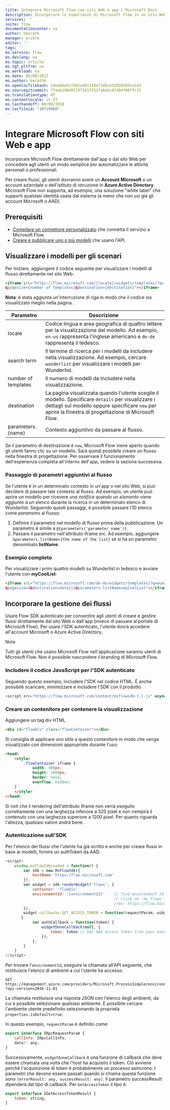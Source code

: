 ```yaml
---
title: Integrare Microsoft Flow con siti Web e app | Microsoft Docs
description: Incorporare le esperienze di Microsoft Flow in un sito Web o un'app.
services: ''
suite: flow
documentationcenter: na
author: bbarath
manager: erikre
editor: ''
tags: ''
ms.service: flow
ms.devlang: na
ms.topic: article
ms.tgt_pltfrm: na
ms.workload: na
ms.date: 05/09/2017
ms.author: barathb
ms.openlocfilehash: 1dee6ba5cfd41edb1218e7246ce329265b9ce1d2
ms.sourcegitcommit: 77aae180d972373d1f251fa6a5c8f484f08ffc15
ms.translationtype: HT
ms.contentlocale: it-IT
ms.lasthandoff: 08/08/2018
ms.locfileid: "39719960"
---
```

# <a name="integrate-microsoft-flow-with-websites-and-apps"></a>Integrare Microsoft Flow con siti Web e app
Incorporare Microsoft Flow direttamente dall'app o dal sito Web per concedere agli utenti un modo semplice per automatizzare le attività personali o professionali.

Per creare flussi, gli utenti dovranno avere un **Account Microsoft** o un account aziendale o dell'istituto di istruzione in **Azure Active Directory**. Microsoft Flow non supporta, ad esempio, una soluzione "white label" che supporti qualsiasi identità usata dal sistema (a meno che non usi già gli account Microsoft o AAD).

## <a name="prerequisites"></a>Prerequisiti
* [Compilare un connettore personalizzato](register-custom-api.md) che connetta il servizio a Microsoft Flow.
* [Creare e pubblicare uno o più modelli](../publish-a-template.md) che usano l'API.

## <a name="show-templates-for-your-scenarios"></a>Visualizzare i modelli per gli scenari
Per iniziare, aggiungere il codice seguente per visualizzare i modelli di flusso direttamente nel sito Web:

```html
<iframe src="https://flow.microsoft.com/{locale}/widgets/templates/?q={search term}
&pagesize={number of templates}&destination={destination}"></iframe>
```

**Nota**: è stata aggiunta un'interruzione di riga in modo che il codice sia visualizzato meglio nella pagina.

| Parametro | Descrizione |
| --- | --- |
| locale |Codice lingua e area geografica di quattro lettere per la visualizzazione del modello. Ad esempio, `en-us` rappresenta l'inglese americano e `de-de` rappresenta il tedesco. |
| search term |Il termine di ricerca per i modelli da includere nella visualizzazione. Ad esempio, cercare `wunderlist` per visualizzare i modelli per Wunderlist. |
| number of templates |Il numero di modelli da includere nella visualizzazione. |
| destination |La pagina visualizzata quando l'utente sceglie il modello. Specificare `details` per visualizzare i dettagli sul modello oppure specificare `new` per aprire la finestra di progettazione di Microsoft Flow. |
| parameters.{name} |Contesto aggiuntivo da passare al flusso. |

Se il parametro di destinazione è `new`, Microsoft Flow viene aperto quando gli utenti fanno clic su un modello. Sarà quindi possibile creare un flusso nella finestra di progettazione. Per osservare il funzionamento dell'esperienza completa all'interno dell'app, vedere la sezione successiva.

### <a name="passing-additional-parameters-to-the-flow"></a>Passaggio di parametri aggiuntivi al flusso
Se l'utente è in un determinato contesto in un'app o nel sito Web, si può decidere di passare tale contesto al flusso. Ad esempio, un utente può aprire un modello per ricevere *una notifica quando un elemento viene aggiunto a un elenco* durante la ricerca in un determinato elenco di Wunderlist. Seguendo questi passaggi, è possibile passare l'ID elenco come *parametro* al flusso:

1. Definire il parametro nel modello di flusso prima della pubblicazione. Un parametro è simile a `@{parameters('parameter_name')}`.
2. Passare il parametro nell'attributo iframe src. Ad esempio, aggiungere `&parameters.listName={the name of the list}` se si ha un parametro denominato **listName**.

### <a name="full-sample"></a>Esempio completo
Per visualizzare i primi quattro modelli su Wunderlist in tedesco e avviare l'utente con **myCoolList**:

```html
<iframe src="https://flow.microsoft.com/de-de/widgets/templates/?q=wunderlist
&pagesize=4&destination=details&parameters.listName=myCoolList"></iframe>
```

## <a name="embed-the-management-of-flows"></a>Incorporare la gestione dei flussi
Usare Flow SDK autenticato per consentire agli utenti di creare e gestire flussi direttamente dal sito Web o dall'app (invece di passare al portale di Microsoft Flow). Per usare l'SDK autenticato, l'utente dovrà accedere all'account Microsoft o Azure Active Directory.

> [!NOTE]
> Tutti gli utenti che usano Microsoft Flow nell'applicazione saranno utenti di Microsoft Flow. Non è possibile nascondere il branding di Microsoft Flow.
> 
> 

### <a name="include-the-javascript-for-the-authenticated-sdk"></a>Includere il codice JavaScript per l'SDK autenticato
Seguendo questo esempio, includere l'SDK nel codice HTML. È anche possibile scaricare, minimizzare e includere l'SDK con il prodotto.

```javascript
<script src="https://flow.microsoft.com/content/msflowsdk-1.1.js" async defer></script>
```

### <a name="create-a-container-to-contain-the-view"></a>Creare un contenitore per contenere la visualizzazione
Aggiungere un tag div HTML

```html
<div id="flowDiv" class="flowContainer"></div>
```

Si consiglia di applicare uno stile a questo contenitore in modo che venga visualizzato con dimensioni appropriate durante l'uso:

```html
<head>
    <style>
        .flowContainer iframe {
            width: 400px;
            height: 1000px;
            border: none;
            overflow: hidden;
    }
    </style>
</head>
```

Si noti che il rendering dell'attributo iframe non verrà eseguito correttamente con una larghezza inferiore a 320 pixel e non riempirà il contenuto con una larghezza superiore a 1200 pixel. Per quanto riguarda l'altezza, qualsiasi valore andrà bene.

### <a name="authentication-against-the-sdk"></a>Autenticazione sull'SDK
Per l'elenco dei flussi che l'utente ha già scritto e anche per creare flussi in base ai modelli, fornire un authToken da AAD.

```javascript
<script>
    window.msFlowSdkLoaded = function() {
        var sdk = new MsFlowSdk({
            hostName:'https:/flow.microsoft.com'
        });
        var widget = sdk.renderWidget('flows', {
            container: 'flowDiv'
            environmentId: '[environmentId]'    // find environment id from browser URL when you 
                                                // click on 'my flows'
                                                //ex: https://flow.microsoft.com/manage/environments/[environmentId]/flows
        });
        widget.callbacks.GET_ACCESS_TOKEN = function(requestParam, widgetDoneCallback)
       {
            var authCallback = function(token) {
                widgetDoneCallback(null, {
                    token: token // Get AAD access token from your backend system
                });
            };
        }
    }
</script>
```

Per trovare l'`environmentId`, eseguire la chiamata all'API seguente, che restituisce l'elenco di ambienti a cui l'utente ha accesso:

```http
GET https://management.azure.com/providers/Microsoft.ProcessSimple/environments
?api-version=2016-11-01 
```

La chiamata restituisce una risposta JSON con l'elenco degli ambienti, da cui è possibile selezionare qualsiasi ambiente. È possibile cercare l'ambiente utente predefinito selezionando la proprietà `properties.isDefault=true`.

In questo esempio, `requestParam` è definito come:

```javascript
export interface IRpcRequestParam {
    callInfo: IRpcCallInfo,
    data?: any;
}
```

Successivamente, `widgetDoneCallback` è una funzione di callback che deve essere chiamata una volta che l'host ha acquisito il token. Ciò avviene perché l'acquisizione di token è probabilmente un processo asincrono. I parametri che devono essere passati quando si chiama questa funzione sono `(errorResult: any, successResult: any)`. Il parametro successResult dipenderà dal tipo di callback. Per `GetAccessToken` il tipo è:

```javascript
export interface IGetAccessTokenResult {
    token: string;
}
```
